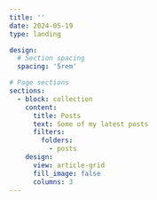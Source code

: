 ```yaml
---
title: ''
date: 2024-05-19
type: landing

design:
  # Section spacing
  spacing: '5rem'

# Page sections
sections:
  - block: collection
    content:
      title: Posts
      text: Some of my latest posts
      filters:
        folders:
          - posts
    design:
      view: article-grid
      fill_image: false
      columns: 3
---
```

